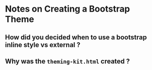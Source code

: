  # Notes on Creating a Bootstrap Theme

 ## How did you decided when to use a bootstrap inline style vs external ?

 ## Why was the `theming-kit.html` created ?

 ##